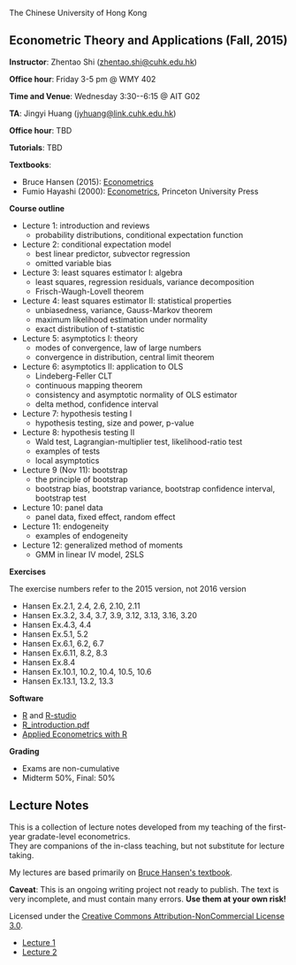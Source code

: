 The Chinese University of Hong Kong
## Econometric Theory and Applications (Fall, 2015)

**Instructor**: Zhentao Shi (zhentao.shi@cuhk.edu.hk)

**Office hour**: Friday 3-5 pm @ WMY 402

**Time and Venue**: Wednesday 3:30--6:15 @ AIT G02

**TA**: Jingyi Huang (jyhuang@link.cuhk.edu.hk)

**Office hour**: TBD

**Tutorials**: TBD

**Textbooks**:

* Bruce Hansen (2015): [Econometrics](http://www.ssc.wisc.edu/~bhansen/econometrics/)
* Fumio Hayashi (2000): [Econometrics](http://press.princeton.edu/titles/6946.html), Princeton University Press


**Course outline**

* Lecture 1: introduction and reviews
    - probability distributions, conditional expectation function
* Lecture 2: conditional expectation model
    - best linear predictor, subvector regression
    - omitted variable bias
* Lecture 3: least squares estimator I: algebra
    - least squares, regression residuals, variance decomposition
    - Frisch-Waugh-Lovell theorem
* Lecture 4: least squares estimator II: statistical properties
    - unbiasedness, variance, Gauss-Markov theorem
    - maximum likelihood estimation under normality
    - exact distribution of t-statistic
* Lecture 5: asymptotics I: theory
    - modes of convergence, law of large numbers
    - convergence in distribution, central limit theorem
* Lecture 6: asymptotics II: application to OLS
    - Lindeberg-Feller CLT
    - continuous mapping theorem
    - consistency and asymptotic normality of OLS estimator
    - delta method, confidence interval
* Lecture 7:  hypothesis testing I
    - hypothesis testing, size and power, p-value
* Lecture 8: hypothesis testing II
    - Wald test, Lagrangian-multiplier test, likelihood-ratio test
    - examples of tests
    - local asymptotics
* Lecture 9 (Nov 11): bootstrap
    - the principle of bootstrap
    - bootstrap bias, bootstrap variance, bootstrap confidence interval, bootstrap test
* Lecture 10: panel data
    - panel data, fixed effect, random effect
* Lecture 11: endogeneity
    - examples of endogeneity
* Lecture 12: generalized method of moments
    - GMM in linear IV model, 2SLS


**Exercises**

The exercise numbers refer to the 2015 version, not 2016 version

* Hansen Ex.2.1, 2.4, 2.6, 2.10, 2.11
* Hansen Ex.3.2, 3.4, 3.7, 3.9, 3.12, 3.13, 3.16, 3.20
* Hansen Ex.4.3, 4.4
* Hansen Ex.5.1, 5.2
* Hansen Ex.6.1, 6.2, 6.7
* Hansen Ex.6.11, 8.2, 8.3
* Hansen Ex.8.4
* Hansen Ex.10.1, 10.2, 10.4, 10.5, 10.6
* Hansen Ex.13.1, 13.2, 13.3





**Software**

* [R](http://www.r-project.org/) and [R-studio](http://www.rstudio.com/)
* [R_introduction.pdf](http://cran.r-project.org/doc/manuals/R-intro.pdf)
* [Applied Econometrics with R](http://www.springer.com/us/book/9780387773162)

**Grading**

* Exams are non-cumulative
* Midterm 50%, Final: 50%


## Lecture Notes


This is a collection of lecture notes developed from my teaching of the
first-year gradate-level econometrics.  
They are companions of the in-class teaching,
but not substitute for lecture taking.

My lectures are based primarily on [Bruce Hansen's textbook](http://www.ssc.wisc.edu/~bhansen/econometrics/).

**Caveat**: This is an ongoing writing project not ready to publish.
The text is very incomplete, and must contain many errors. **Use them at your own risk!**

Licensed under the [Creative Commons Attribution-NonCommercial License 3.0](https://creativecommons.org/licenses/by-nc/3.0/).

* [Lecture 1](https://github.com/frankshi/econometrics_I/blob/master/lecture1.pdf)
* [Lecture 2](https://github.com/frankshi/econometrics_I/blob/master/lecture2.pdf)
